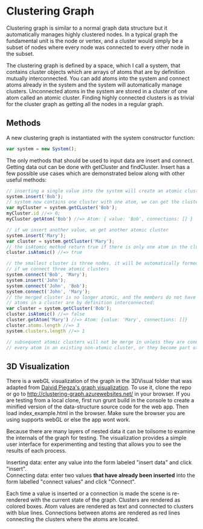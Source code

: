 Clustering Graph
================
Clustering graph is similar to a normal graph data structure but it automatically manages highly clustered nodes. In a typical graph the fundamental unit is the node or vertex, and a cluster would simply be a subset of nodes where every node was connected to every other node in the subset. 

The clustering graph is defined by a space, which I call a system, that contains cluster objects which are arrays of atoms that are by definition mutually interconnected. You can add atoms into the system and connect atoms already in the system and the system will automatically manage clusters. Unconnected atoms in the system are stored in a cluster of one atom called an atomic cluster. Finding highly connected clusters is as trivial for the cluster graph as getting all the nodes in a regular graph.

Methods
-------

A new clustering graph is instantiated with the system constructor function:
```javascript
var system = new System();
```
The only methods that should be used to input data are insert and connect. Getting data out can be done with getCluster and findCluster. Insert has a few possible use cases which are demonstrated below along with other useful methods:
```javascript
// inserting a single value into the system will create an atomic cluster
system.insert('Bob');
// system now contains one cluster with one atom, we can get the cluster using the value we passed in:
var myCluster = system.getCLuster('Bob');
myCluster.id //=> 0;
myCluster.getAtom('Bob') //=> Atom: { value: 'Bob', connections: [] }

// if we insert another value, we get another atomic cluster
system.insert('Mary');
var cluster = system.getCluster('Mary');
// the isAtomic method return true if there is only one atom in the cluster
cluster.isAtomic() //=> true

// the smallest cluster is three nodes, it will be automatically formed 
// if we connect three atomic clusters
system.connect('Bob', 'Mary');
system.insert('John');
system.connect('John', 'Bob');
system.connect('John', 'Mary');
// the merged cluster is no longer atomic, and the members do not have connections because
// atoms in a cluster are by definition interconnected:
var cluster = system.getCluster('Bob');
cluster.isAtomic() //=> false
cluster.getAtom('Mary') //=> Atom: {value: 'Mary', connections: []}
cluster.atoms.length //=> 3
system.clusters.length //=> 1

// subsequent atomic clusters will not be merge in unless they are connected to
// every atom in an existing non-atomic cluster, or they become part of a triad
```
3D Visualization
----------------
There is a webGL visualization of the graph in the 3DVisual folder that was adapted from [Daivid Piegza's graph visualization](https://github.com/davidpiegza/Graph-Visualization). To use it, clone the repo or go to http://clustering-graph.azurewebsites.net/ in your browser. If you are testing from a local clone, first run grunt build in the console to create a minified version of the data-structure source code for the web app. Then load index_example.html in the browser. Make sure the browser you are using supports webGL or else the app wont work.

Because there are many layers of nested data it can be toilsome to examine the internals of the graph for testing. The visualization provides a simple user interface for experimenting and testing that allows you to see the results of each process.

Inserting data: enter any value into the form labeled "insert data" and click "insert".    
Connecting data: enter two values <strong>that have already been inserted</strong> into the form labelled "connect values" and click "Connect".

Each time a value is inserted or a connection is made the scene is re-rendered with the current state of the graph. Clusters are rendered as colored boxes. Atom values are rendered as text and connected to clusters with blue lines. Connections between atoms are rendered as red lines connecting the clusters where the atoms are located.
